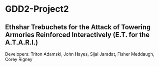 # GDD2-Project2

## Ethshar Trebuchets for the Attack of Towering Armories Reinforced Interactively (E.T. for the A.T.A.R.I.)


Developers: Triton Adamski, John Hayes, Sijal Jaradat, Fisher Meddaugh, Corey Rigney
